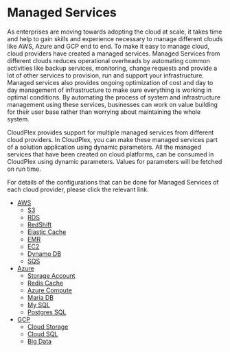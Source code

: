 # Managed Services

As enterprises are moving towards adopting the cloud at scale, it takes time and help to gain skills and experience necessary to manage different clouds like AWS, Azure and GCP end to end. To make it easy to manage cloud, cloud providers have created a managed services. Managed Services from different clouds reduces operational overheads by automating common activities like backup services, monitoring, change requests and provide a lot of other services to provision, run and support your infrastructure. Managed services also provides ongoing optimization of cost and day to day management of infrastructure to make sure everything is working in optimal conditions. By automating the process of system and infrastructure management using these services, businesses can work on value building for their user base rather than worrying about maintaining the whole system.

CloudPlex provides support for multiple managed services from different cloud providers. In CloudPlex, you can make these managed services part of a solution application using dynamic parameters.  All the managed services that have been created on cloud platforms, can be consumed in CloudPlex using dynamic parameters. Values for parameters will be fetched on run time.

For details of the configurations that can be done for Managed Services of each cloud provider, please click the relevant link.

- [AWS](pages/user-guide/components/managed-services/aws-managed-services/aws-managed-services)
  - [S3](pages/user-guide/components/managed-services/aws-managed-services/aws-managed-services?id=s3)
  - [RDS](pages/user-guide/components/managed-services/aws-managed-services/aws-managed-services?id=rds)
  - [RedShift](pages/user-guide/components/managed-services/aws-managed-services/aws-managed-services?id=redshift)
  - [Elastic Cache](pages/user-guide/components/managed-services/aws-managed-services/aws-managed-services?id=elastic-cache)
  - [EMR](pages/user-guide/components/managed-services/aws-managed-services/aws-managed-services?id=emr)
  - [EC2](pages/user-guide/components/managed-services/aws-managed-services/aws-managed-services?id=ec2)
  - [Dynamo DB](pages/user-guide/components/managed-services/aws-managed-services/aws-managed-services?id=dynamo-db)
  - [SQS](pages/user-guide/components/managed-services/aws-managed-services/aws-managed-services?id=sqs)
- [Azure](pages/user-guide/components/managed-services/azure-managed-services/azure-managed-services?id=azure)
  - [Storage Account](pages/user-guide/components/managed-services/azure-managed-services/azure-managed-services?id=storage-account)
  - [Redis Cache](pages/user-guide/components/managed-services/azure-managed-services/azure-managed-services?id=redis-cache)
  - [Azure Compute](pages/user-guide/components/managed-services/azure-managed-services/azure-managed-services?id=azure-compute)
  - [Maria DB](pages/user-guide/components/managed-services/azure-managed-services/azure-managed-services?id=maria-db)
  - [My SQL](pages/user-guide/components/managed-services/azure-managed-services/azure-managed-services?id=my-sql)
  - [Postgres SQL](pages/user-guide/components/managed-services/azure-managed-services/azure-managed-services?id=postgres-sql)
- [GCP](pages/user-guide/components/managed-services/gcp-managed-services/gcp-managed-services?id=gcp)
  - [Cloud Storage](pages/user-guide/components/managed-services/gcp-managed-services/gcp-managed-services?id=cloud-storage)
  - [Cloud SQL](pages/user-guide/components/managed-services/gcp-managed-services/gcp-managed-services?id=cloud-sql)
  - [Big Data](pages/user-guide/components/managed-services/gcp-managed-services/gcp-managed-services?id=big-data)